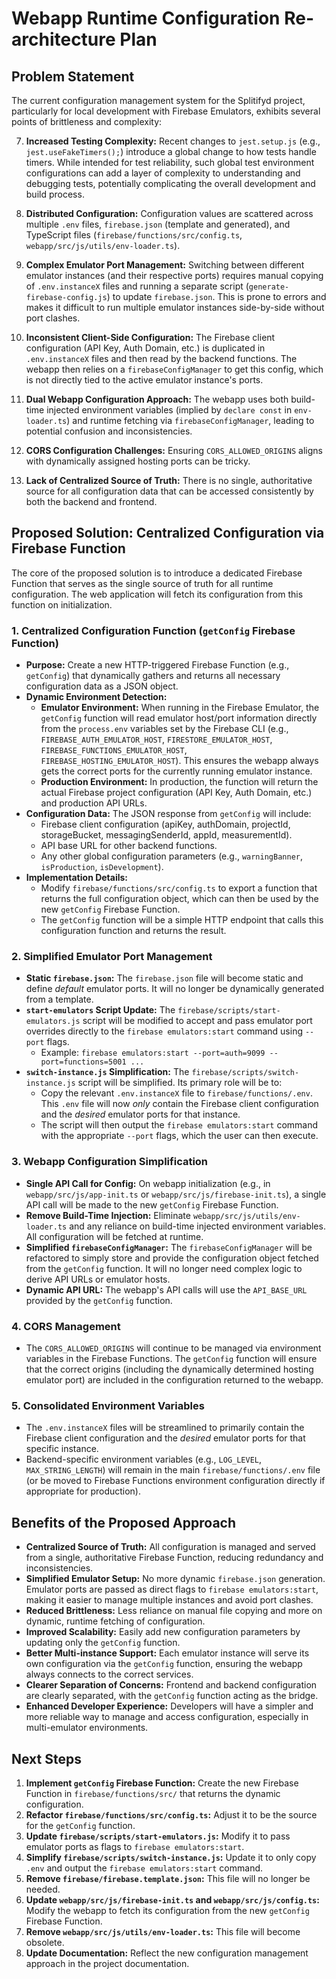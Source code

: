 # Webapp Runtime Configuration Re-architecture Plan

## Problem Statement

The current configuration management system for the Splitifyd project, particularly for local development with Firebase Emulators, exhibits several points of brittleness and complexity:

7.  **Increased Testing Complexity:** Recent changes to `jest.setup.js` (e.g., `jest.useFakeTimers();`) introduce a global change to how tests handle timers. While intended for test reliability, such global test environment configurations can add a layer of complexity to understanding and debugging tests, potentially complicating the overall development and build process.

1.  **Distributed Configuration:** Configuration values are scattered across multiple `.env` files, `firebase.json` (template and generated), and TypeScript files (`firebase/functions/src/config.ts`, `webapp/src/js/utils/env-loader.ts`).
2.  **Complex Emulator Port Management:** Switching between different emulator instances (and their respective ports) requires manual copying of `.env.instanceX` files and running a separate script (`generate-firebase-config.js`) to update `firebase.json`. This is prone to errors and makes it difficult to run multiple emulator instances side-by-side without port clashes.
3.  **Inconsistent Client-Side Configuration:** The Firebase client configuration (API Key, Auth Domain, etc.) is duplicated in `.env.instanceX` files and then read by the backend functions. The webapp then relies on a `firebaseConfigManager` to get this config, which is not directly tied to the active emulator instance's ports.
4.  **Dual Webapp Configuration Approach:** The webapp uses both build-time injected environment variables (implied by `declare const` in `env-loader.ts`) and runtime fetching via `firebaseConfigManager`, leading to potential confusion and inconsistencies.
5.  **CORS Configuration Challenges:** Ensuring `CORS_ALLOWED_ORIGINS` aligns with dynamically assigned hosting ports can be tricky.
6.  **Lack of Centralized Source of Truth:** There is no single, authoritative source for all configuration data that can be accessed consistently by both the backend and frontend.

## Proposed Solution: Centralized Configuration via Firebase Function

The core of the proposed solution is to introduce a dedicated Firebase Function that serves as the single source of truth for all runtime configuration. The web application will fetch its configuration from this function on initialization.

### 1. Centralized Configuration Function (`getConfig` Firebase Function)

*   **Purpose:** Create a new HTTP-triggered Firebase Function (e.g., `getConfig`) that dynamically gathers and returns all necessary configuration data as a JSON object.
*   **Dynamic Environment Detection:**
    *   **Emulator Environment:** When running in the Firebase Emulator, the `getConfig` function will read emulator host/port information directly from the `process.env` variables set by the Firebase CLI (e.g., `FIREBASE_AUTH_EMULATOR_HOST`, `FIRESTORE_EMULATOR_HOST`, `FIREBASE_FUNCTIONS_EMULATOR_HOST`, `FIREBASE_HOSTING_EMULATOR_HOST`). This ensures the webapp always gets the correct ports for the currently running emulator instance.
    *   **Production Environment:** In production, the function will return the actual Firebase project configuration (API Key, Auth Domain, etc.) and production API URLs.
*   **Configuration Data:** The JSON response from `getConfig` will include:
    *   Firebase client configuration (apiKey, authDomain, projectId, storageBucket, messagingSenderId, appId, measurementId).
    *   API base URL for other backend functions.
    *   Any other global configuration parameters (e.g., `warningBanner`, `isProduction`, `isDevelopment`).
*   **Implementation Details:**
    *   Modify `firebase/functions/src/config.ts` to export a function that returns the full configuration object, which can then be used by the new `getConfig` Firebase Function.
    *   The `getConfig` function will be a simple HTTP endpoint that calls this configuration function and returns the result.

### 2. Simplified Emulator Port Management

*   **Static `firebase.json`:** The `firebase.json` file will become static and define *default* emulator ports. It will no longer be dynamically generated from a template.
*   **`start-emulators` Script Update:** The `firebase/scripts/start-emulators.js` script will be modified to accept and pass emulator port overrides directly to the `firebase emulators:start` command using `--port` flags.
    *   Example: `firebase emulators:start --port=auth=9099 --port=functions=5001 ...`
*   **`switch-instance.js` Simplification:** The `firebase/scripts/switch-instance.js` script will be simplified. Its primary role will be to:
    *   Copy the relevant `.env.instanceX` file to `firebase/functions/.env`. This `.env` file will now *only* contain the Firebase client configuration and the *desired* emulator ports for that instance.
    *   The script will then output the `firebase emulators:start` command with the appropriate `--port` flags, which the user can then execute.

### 3. Webapp Configuration Simplification

*   **Single API Call for Config:** On webapp initialization (e.g., in `webapp/src/js/app-init.ts` or `webapp/src/js/firebase-init.ts`), a single API call will be made to the new `getConfig` Firebase Function.
*   **Remove Build-Time Injection:** Eliminate `webapp/src/js/utils/env-loader.ts` and any reliance on build-time injected environment variables. All configuration will be fetched at runtime.
*   **Simplified `firebaseConfigManager`:** The `firebaseConfigManager` will be refactored to simply store and provide the configuration object fetched from the `getConfig` function. It will no longer need complex logic to derive API URLs or emulator hosts.
*   **Dynamic API URL:** The webapp's API calls will use the `API_BASE_URL` provided by the `getConfig` function.

### 4. CORS Management

*   The `CORS_ALLOWED_ORIGINS` will continue to be managed via environment variables in the Firebase Functions. The `getConfig` function will ensure that the correct origins (including the dynamically determined hosting emulator port) are included in the configuration returned to the webapp.

### 5. Consolidated Environment Variables

*   The `.env.instanceX` files will be streamlined to primarily contain the Firebase client configuration and the *desired* emulator ports for that specific instance.
*   Backend-specific environment variables (e.g., `LOG_LEVEL`, `MAX_STRING_LENGTH`) will remain in the main `firebase/functions/.env` file (or be moved to Firebase Functions environment configuration directly if appropriate for production).

## Benefits of the Proposed Approach

*   **Centralized Source of Truth:** All configuration is managed and served from a single, authoritative Firebase Function, reducing redundancy and inconsistencies.
*   **Simplified Emulator Setup:** No more dynamic `firebase.json` generation. Emulator ports are passed as direct flags to `firebase emulators:start`, making it easier to manage multiple instances and avoid port clashes.
*   **Reduced Brittleness:** Less reliance on manual file copying and more on dynamic, runtime fetching of configuration.
*   **Improved Scalability:** Easily add new configuration parameters by updating only the `getConfig` function.
*   **Better Multi-instance Support:** Each emulator instance will serve its own configuration via the `getConfig` function, ensuring the webapp always connects to the correct services.
*   **Clearer Separation of Concerns:** Frontend and backend configuration are clearly separated, with the `getConfig` function acting as the bridge.
*   **Enhanced Developer Experience:** Developers will have a simpler and more reliable way to manage and access configuration, especially in multi-emulator environments.

## Next Steps

1.  **Implement `getConfig` Firebase Function:** Create the new Firebase Function in `firebase/functions/src/` that returns the dynamic configuration.
2.  **Refactor `firebase/functions/src/config.ts`:** Adjust it to be the source for the `getConfig` function.
3.  **Update `firebase/scripts/start-emulators.js`:** Modify it to pass emulator ports as flags to `firebase emulators:start`.
4.  **Simplify `firebase/scripts/switch-instance.js`:** Update it to only copy `.env` and output the `firebase emulators:start` command.
5.  **Remove `firebase/firebase.template.json`:** This file will no longer be needed.
6.  **Update `webapp/src/js/firebase-init.ts` and `webapp/src/js/config.ts`:** Modify the webapp to fetch its configuration from the new `getConfig` Firebase Function.
7.  **Remove `webapp/src/js/utils/env-loader.ts`:** This file will become obsolete.
8.  **Update Documentation:** Reflect the new configuration management approach in the project documentation.
